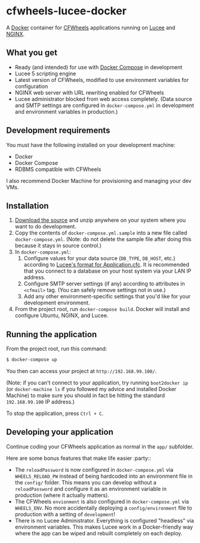 # cfwheels-lucee-docker

A [Docker][1] container for [CFWheels][2] applications running on [Lucee][3] and [NGINX][5].

## What you get

-   Ready (and intended) for use with [Docker Compose][6] in development
-   Lucee 5 scripting engine
-   Latest version of CFWheels, modified to use environment variables for configuration
-   NGINX web server with URL rewriting enabled for CFWheels
-   Lucee administrator blocked from web access completely. (Data source and SMTP settings are configured in
    `docker-compose.yml` in development and environment variables in production.)

## Development requirements

You must have the following installed on your development machine:

-  Docker
-  Docker Compose
-  RDBMS compatible with CFWheels

I also recommend Docker Machine for provisioning and managing your dev VMs.

## Installation

1.  [Download the source][7] and unzip anywhere on your system where you want to do development.
2.  Copy the contents of `docker-compose.yml.sample` into a new file called `docker-compose.yml`. (Note: do not delete
    the sample file after doing this because it stays in source control.)
3.  In `docker-compose.yml`:
    1.  Configure values for your data source (`DB_TYPE`, `DB_HOST`, etc.) according to
        [Lucee's format for Application.cfc][8]. It is recommended that you connect to a database on your host system
        via your LAN IP address.
    2.  Configure SMTP server settings (if any) according to attributes in `<cfmail>` tag. (You can safely remove
        settings not in use.)
    3.  Add any other environment-specific settings that you'd like for your development environment.
4.  From the project root, run `docker-compose build`. Docker will install and configure Ubuntu, NGINX, and Lucee.

## Running the application

From the project root, run this command:

```bash
$ docker-compose up
```

You then can access your project at `http://192.168.99.100/`.

(Note: if you can't connect to your application, try running `boot2docker ip` (or `docker-machine ls` if you followed
my advice and installed Docker Machine) to make sure you should in fact be hitting the standard `192.168.99.100` IP
address.)

To stop the application, press `Ctrl + C`.

## Developing your application

Continue coding your CFWheels application as normal in the `app/` subfolder.

Here are some bonus features that make life easier :party::

-  The `reloadPassword` is now configured in `docker-compose.yml` via `WHEELS_RELOAD_PW` instead of being hardcoded
   into an environment file in the `config/` folder. This means you can develop without a `reloadPassword` and
   configure it as an environment variable in production (where it actually matters).
-  The CFWheels `envionment` is also configured in `docker-compose.yml` via `WHEELS_ENV`. No more accidentally
   deploying a `config/environment` file to production with a setting of `development`!
-  There is no Lucee Administrator. Everything is configured "headless" via environment variables. This makes Lucee
   work in a Docker-friendly way where the app can be wiped and rebuilt completely on each deploy.


[1]: https://www.docker.com/
[2]: http://cfwheels.org/
[3]: http://lucee.org/
[5]: http://nginx.org/
[6]: https://docs.docker.com/compose/
[7]: https://github.com/liquifusion/cfwheels-lucee-docker/archive/master.zip
[8]: https://bitbucket.org/lucee/lucee/wiki/Cookbook_Datasource_Define_Datasource#markdown-header-create-a-datasource-in-the-applicationcfc
[9]: http://phusion.github.io/baseimage-docker/
